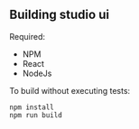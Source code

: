 Building studio ui
--------------

Required:

* NPM
* React
* NodeJs


To build without executing tests:

```
npm install 
npm run build
```
